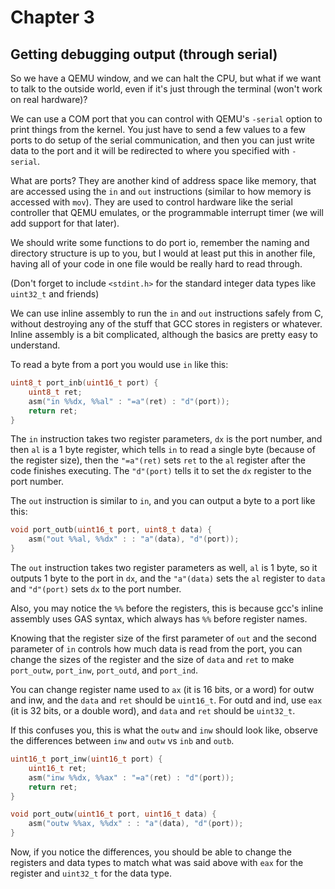 # Chapter 3
## Getting debugging output (through serial)

So we have a QEMU window, and we can halt the CPU, but what if we want to talk to the outside world, even if it's just through the terminal (won't work on real hardware)?

We can use a COM port that you can control with QEMU's `-serial` option to print things from the kernel. You just have to send a few values to a few ports to do setup of the serial communication, and then you can just write data to the port and it will be redirected to where you specified with `-serial`.

What are ports? They are another kind of address space like memory, that are accessed using the `in` and `out` instructions (similar to how memory is accessed with `mov`). They are used to control hardware like the serial controller that QEMU emulates, or the programmable interrupt timer (we will add support for that later).

We should write some functions to do port io, remember the naming and directory structure is up to you, but I would at least put this in another file, having all of your code in one file would be really hard to read through. 

(Don't forget to include `<stdint.h>` for the standard integer data types like `uint32_t` and friends)

We can use inline assembly to run the `in` and `out` instructions safely from C, without destroying any of the stuff that GCC stores in registers or whatever. Inline assembly is a bit complicated, although the basics are pretty easy to understand.

To read a byte from a port you would use `in` like this:
```c
uint8_t port_inb(uint16_t port) {
    uint8_t ret;
    asm("in %%dx, %%al" : "=a"(ret) : "d"(port));
    return ret;
}
```

The `in` instruction takes two register parameters, `dx` is the port number, and then `al` is a 1 byte register, which tells `in` to read a single byte (because of the register size), then the `"=a"(ret)` sets `ret` to the `al` register after the code finishes executing. The `"d"(port)` tells it to set the `dx` register to the port number.

The `out` instruction is similar to `in`, and you can output a byte to a port like this:
```c
void port_outb(uint16_t port, uint8_t data) {
    asm("out %%al, %%dx" : : "a"(data), "d"(port));
}
```
The `out` instruction takes two register parameters as well, `al` is 1 byte, so it outputs 1 byte to the port in `dx`, and the `"a"(data)` sets the `al` register to `data` and `"d"(port)` sets `dx` to the port number.

Also, you may notice the `%%` before the registers, this is because gcc's inline assembly uses GAS syntax, which always has `%%` before register names.

Knowing that the register size of the first parameter of `out` and the second parameter of `in` controls how much data is read from the port, you can change the sizes of the register and the size of `data` and `ret` to make `port_outw`, `port_inw`, `port_outd`, and `port_ind`.

You can change register name used to `ax` (it is 16 bits, or a word) for outw and inw, and the `data` and `ret` should be `uint16_t`. For outd and ind, use `eax` (it is 32 bits, or a double word), and `data` and `ret` should be `uint32_t`.

If this confuses you, this is what the `outw` and `inw` should look like, observe the differences between `inw` and `outw` vs `inb` and `outb`.

```c
uint16_t port_inw(uint16_t port) {
    uint16_t ret;
    asm("inw %%dx, %%ax" : "=a"(ret) : "d"(port));
    return ret;
}
```
```c
void port_outw(uint16_t port, uint16_t data) {
    asm("outw %%ax, %%dx" : : "a"(data), "d"(port));
}
```
Now, if you notice the differences, you should be able to change the registers and data types to match what was said above with `eax` for the register and `uint32_t` for the data type.
